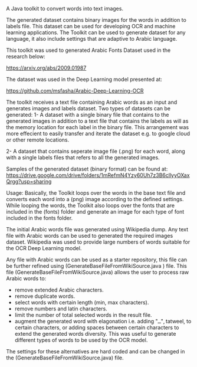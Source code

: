 A Java toolkit to convert words into text images.

The generated dataset contains binary images for the words in addition to labels file.
This dataset can be used for developing OCR and machine learning applications.
The Toolkit can be used to generate dataset for any language, it also include settings that are adaptive to Arabic language.

This toolkit was used to generated Arabic Fonts Dataset used in the research below:

https://arxiv.org/abs/2009.01987

The dataset was used in the Deep Learning model presented at:

https://github.com/msfasha/Arabic-Deep-Learning-OCR

The toolkit receives a text file containing Arabic words as an input and generates images and labels dataset.
Two types of datasets can be generated:
1- A dataset with a single binary file that contains to the generated images in addition to a text file that contains the labels as will as the memory location for each label in the binary file.
This arrangement was more effecient to easily transfer and iterate the dataset e.g. to google cloud or other remote locations.

2- A dataset that contains seperate image file (.png) for each word, along with a single labels files that refers to all the generated images.

Samples of the generated dataset (binary format) can be found at:
https://drive.google.com/drive/folders/1mRefmN4Yzy60Uh7z3B6cllyyOXaxQrgg?usp=sharing

Usage:
Basically, the Toolkit loops over the words in the base text file and converts each word into a (png) image according to the defined settings.
While looping the words, the Toolkit also loops over the fonts that are included in the (fonts) folder and generate an image for each type of font included in the fonts folder.

The initial Arabic words file was generated using Wikipedia dump. Any text file with Arabic words can be used to generated the required images dataset. Wikipedia was used to provide large numbers of words suitable for the OCR Deep Learning model.

Any file with Arabic words can be used as a starter repository, this file can be further refined using (GenerateBaseFileFromWikiSource.java ) file.
This file (GenerateBaseFileFromWikiSource.java) allows the user to process raw Arabic words to:
- remove extended Arabic characters.
- remove duplicate words.
- select words with certain length (min, max characters).
- remove numbers and latin characters.
- limit the number of total selected words in the result file.
- augment the generated word with elagonation i.e. adding "ــ", tatweel, to certain characters, or adding spaces between certain characters to extend the generated words diversity.  This was useful to generate different types of words to be used by the OCR model.

The settings for these alternatives are hard coded and can be changed in the (GenerateBaseFileFromWikiSource.java) file.
